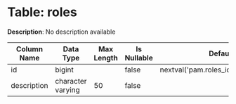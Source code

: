 # Table: roles

**Description**: No description available

| Column Name | Data Type | Max Length | Is Nullable | Default | Primary Key | Foreign Key |
|-------------|-----------|------------|-------------|---------|-------------|-------------|
| id | bigint |  | false | nextval('pam.roles_id_seq'::regclass) | roles | roles |
| description | character varying | 50 | false |  |  |  |

